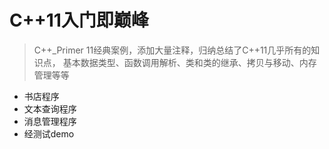 # C++11入门即巅峰
> C++_Primer 11经典案例，添加大量注释，归纳总结了C++11几乎所有的知识点，
基本数据类型、函数调用解析、类和类的继承、拷贝与移动、内存管理等等  
* 书店程序
* 文本查询程序
* 消息管理程序
* 经测试demo
